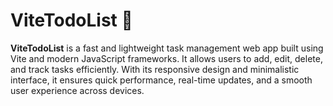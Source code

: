 # ViteTodoList 📝
**ViteTodoList** is a fast and lightweight task management web app built using Vite and modern JavaScript frameworks. It allows users to add, edit, delete, and track tasks efficiently. With its responsive design and minimalistic interface, it ensures quick performance, real-time updates, and a smooth user experience across devices.
